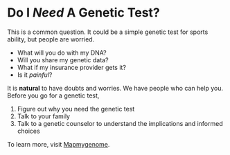 # Do I _Need_ A Genetic Test?

This is a common question. It could be a simple genetic test for sports ability, but people are worried. 

-  What will you do with my DNA?
-  Will you share my genetic data?
-  What if my insurance provider gets it?
-  Is it _painful_?

It is **natural** to have doubts and worries. We have people who can help you. Before you go for a genetic test,

1.  Figure out why you need the genetic test
1.  Talk to your family
1.  Talk to a genetic counselor to understand the implications and informed choices

To learn more, visit [Mapmygenome](https://mapmygenome.in).

